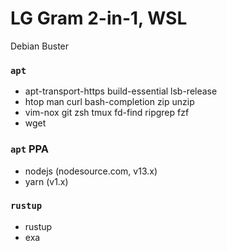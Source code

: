 LG Gram 2-in-1, WSL
========
Debian Buster

### `apt`
- apt-transport-https build-essential lsb-release
- htop man curl bash-completion zip unzip
- vim-nox git zsh tmux fd-find ripgrep fzf
- wget

### `apt` PPA
- nodejs (nodesource.com, v13.x)
- yarn (v1.x)

### `rustup`
- rustup
- exa
